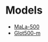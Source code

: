 # Models

- [MaLa-500](https://huggingface.co/MaLA-LM/mala-500)
- [Glot500-m](https://huggingface.co/cis-lmu/glot500-base)